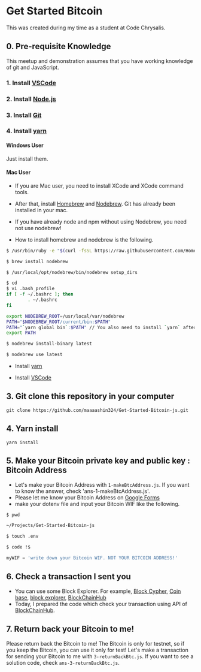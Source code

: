# Get Started Bitcoin

This was created during my time as a student at Code Chrysalis.

## 0. Pre-requisite Knowledge

This meetup and demonstration assumes that you have working knowledge of git and JavaScript.

### 1. Install [VSCode](https://code.visualstudio.com/)

### 2. Install [Node.js](https://nodejs.org/en/)

### 3. Install [Git](https://git-scm.com/downloads)

### 4. Install [yarn](https://yarnpkg.com/en/docs/install)

#### Windows User

Just install them.

#### Mac User

- If you are Mac user, you need to install XCode and XCode command tools.

- After that, install [Homebrew](https://brew.sh/) and [Nodebrew](https://github.com/hokaccha/nodebrew). Git has already been installed in your mac.

- If you have already node and npm without using Nodebrew, you need not use nodebrew!

- How to install homebrew and nodebrew is the following.

```bash
$ /usr/bin/ruby -e "$(curl -fsSL https://raw.githubusercontent.com/Homebrew/install/master/install)"

$ brew install nodebrew

$ /usr/local/opt/nodebrew/bin/nodebrew setup_dirs

$ cd
$ vi .bash_profile
if [ -f ~/.bashrc ]; then
        . ~/.bashrc
fi

export NODEBREW_ROOT=/usr/local/var/nodebrew
PATH="$NODEBREW_ROOT/current/bin:$PATH"
PATH="`yarn global bin`:$PATH" // You also need to install `yarn` after it
export PATH

$ nodebrew install-binary latest

$ nodebrew use latest

```

- Install [yarn](https://yarnpkg.com/en/docs/install)

- Install [VSCode](https://code.visualstudio.com/)

## 3. Git clone this repository in your computer

```unix
git clone https://github.com/maaaashin324/Get-Started-Bitcoin-js.git
```

## 4. Yarn install

```unix
yarn install
```

## 5. Make your Bitcoin private key and public key : Bitcoin Address

- Let's make your Bitcoin Address with `1-makeBtcAddress.js`. If you want to know the answer, check 'ans-1-makeBtcAddress.js'.
- Please let me know your Bitcoin Address on [Google Forms](https://docs.google.com/forms/d/e/1FAIpQLSec7jO_a5PAP76-oVz6Ru0wDv-Xn5_5kfNZXL4-n9xKdTrujA/viewform?usp=pp_url&entry.148575301)
- make your dotenv file and input your Bitcoin WIF like the following.

```bash
$ pwd

~/Projects/Get-Started-Bitcoin-js

$ touch .env

$ code !$
```

```js
myWIF = 'write down your Bitcoin WIF. NOT YOUR BITCOIN ADDRESS!'
```

## 6. Check a transaction I sent you

- You can use some Block Explorer. For example, [Block Cypher](https://live.blockcypher.com/), [Coin base](https://www.coinbase.com/), [block explorer](https://blockexplorer.com/), [BlockChainHub](http://btc.blockchainhub.co.jp/)
- Today, I prepared the code which check your transaction using API of [BlockChainHub](http://btc.blockchainhub.co.jp/).

## 7. Return back your Bitcoin to me!

Please return back the Bitcoin to me! The Bitcoin is only for testnet, so if you keep the Bitcoin, you can use it only for test! Let's make a transaction for sending your Bitcoin to me with `3-returnBackBtc.js`. If you want to see a solution code, check `ans-3-returnBackBtc.js`.
